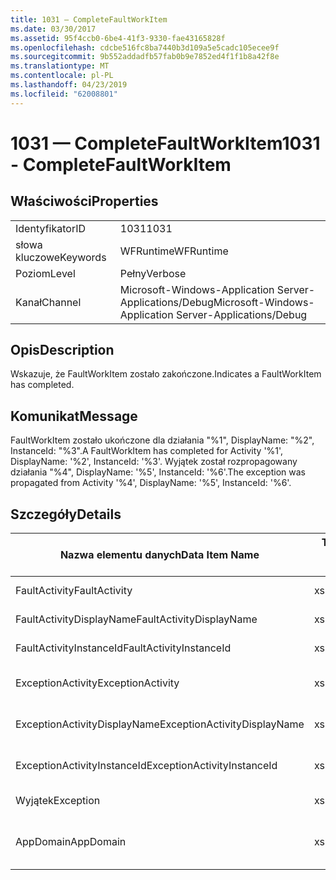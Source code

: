 ```yaml
---
title: 1031 — CompleteFaultWorkItem
ms.date: 03/30/2017
ms.assetid: 95f4ccb0-6be4-41f3-9330-fae43165828f
ms.openlocfilehash: cdcbe516fc8ba7440b3d109a5e5cadc105ecee9f
ms.sourcegitcommit: 9b552addadfb57fab0b9e7852ed4f1f1b8a42f8e
ms.translationtype: MT
ms.contentlocale: pl-PL
ms.lasthandoff: 04/23/2019
ms.locfileid: "62008801"
---
```

# <a name="1031---completefaultworkitem"></a><span data-ttu-id="ae9f2-102">1031 — CompleteFaultWorkItem</span><span class="sxs-lookup"><span data-stu-id="ae9f2-102">1031 - CompleteFaultWorkItem</span></span>
## <a name="properties"></a><span data-ttu-id="ae9f2-103">Właściwości</span><span class="sxs-lookup"><span data-stu-id="ae9f2-103">Properties</span></span>  
  
|||  
|-|-|  
|<span data-ttu-id="ae9f2-104">Identyfikator</span><span class="sxs-lookup"><span data-stu-id="ae9f2-104">ID</span></span>|<span data-ttu-id="ae9f2-105">1031</span><span class="sxs-lookup"><span data-stu-id="ae9f2-105">1031</span></span>|  
|<span data-ttu-id="ae9f2-106">słowa kluczowe</span><span class="sxs-lookup"><span data-stu-id="ae9f2-106">Keywords</span></span>|<span data-ttu-id="ae9f2-107">WFRuntime</span><span class="sxs-lookup"><span data-stu-id="ae9f2-107">WFRuntime</span></span>|  
|<span data-ttu-id="ae9f2-108">Poziom</span><span class="sxs-lookup"><span data-stu-id="ae9f2-108">Level</span></span>|<span data-ttu-id="ae9f2-109">Pełny</span><span class="sxs-lookup"><span data-stu-id="ae9f2-109">Verbose</span></span>|  
|<span data-ttu-id="ae9f2-110">Kanał</span><span class="sxs-lookup"><span data-stu-id="ae9f2-110">Channel</span></span>|<span data-ttu-id="ae9f2-111">Microsoft-Windows-Application Server-Applications/Debug</span><span class="sxs-lookup"><span data-stu-id="ae9f2-111">Microsoft-Windows-Application Server-Applications/Debug</span></span>|  
  
## <a name="description"></a><span data-ttu-id="ae9f2-112">Opis</span><span class="sxs-lookup"><span data-stu-id="ae9f2-112">Description</span></span>  
 <span data-ttu-id="ae9f2-113">Wskazuje, że FaultWorkItem zostało zakończone.</span><span class="sxs-lookup"><span data-stu-id="ae9f2-113">Indicates a FaultWorkItem has completed.</span></span>  
  
## <a name="message"></a><span data-ttu-id="ae9f2-114">Komunikat</span><span class="sxs-lookup"><span data-stu-id="ae9f2-114">Message</span></span>  
 <span data-ttu-id="ae9f2-115">FaultWorkItem zostało ukończone dla działania "%1", DisplayName: "%2", InstanceId: "%3".</span><span class="sxs-lookup"><span data-stu-id="ae9f2-115">A FaultWorkItem has completed for Activity '%1', DisplayName: '%2', InstanceId: '%3'.</span></span> <span data-ttu-id="ae9f2-116">Wyjątek został rozpropagowany działania "%4", DisplayName: '%5', InstanceId: '%6'.</span><span class="sxs-lookup"><span data-stu-id="ae9f2-116">The exception was propagated from Activity '%4', DisplayName: '%5', InstanceId: '%6'.</span></span>  
  
## <a name="details"></a><span data-ttu-id="ae9f2-117">Szczegóły</span><span class="sxs-lookup"><span data-stu-id="ae9f2-117">Details</span></span>  
  
|<span data-ttu-id="ae9f2-118">Nazwa elementu danych</span><span class="sxs-lookup"><span data-stu-id="ae9f2-118">Data Item Name</span></span>|<span data-ttu-id="ae9f2-119">Typ elementu danych</span><span class="sxs-lookup"><span data-stu-id="ae9f2-119">Data Item Type</span></span>|<span data-ttu-id="ae9f2-120">Opis</span><span class="sxs-lookup"><span data-stu-id="ae9f2-120">Description</span></span>|  
|--------------------|--------------------|-----------------|  
|<span data-ttu-id="ae9f2-121">FaultActivity</span><span class="sxs-lookup"><span data-stu-id="ae9f2-121">FaultActivity</span></span>|<span data-ttu-id="ae9f2-122">xs:String</span><span class="sxs-lookup"><span data-stu-id="ae9f2-122">xs:string</span></span>|<span data-ttu-id="ae9f2-123">Nazwa typu aktywności błędów.</span><span class="sxs-lookup"><span data-stu-id="ae9f2-123">The type name of the fault activity.</span></span>|  
|<span data-ttu-id="ae9f2-124">FaultActivityDisplayName</span><span class="sxs-lookup"><span data-stu-id="ae9f2-124">FaultActivityDisplayName</span></span>|<span data-ttu-id="ae9f2-125">xs:String</span><span class="sxs-lookup"><span data-stu-id="ae9f2-125">xs:string</span></span>|<span data-ttu-id="ae9f2-126">Nazwa wyświetlana aktywności błędów.</span><span class="sxs-lookup"><span data-stu-id="ae9f2-126">The display name of the fault activity.</span></span>|  
|<span data-ttu-id="ae9f2-127">FaultActivityInstanceId</span><span class="sxs-lookup"><span data-stu-id="ae9f2-127">FaultActivityInstanceId</span></span>|<span data-ttu-id="ae9f2-128">xs:String</span><span class="sxs-lookup"><span data-stu-id="ae9f2-128">xs:string</span></span>|<span data-ttu-id="ae9f2-129">Identyfikator wystąpienia aktywności błędów.</span><span class="sxs-lookup"><span data-stu-id="ae9f2-129">The instance id of the fault activity.</span></span>|  
|<span data-ttu-id="ae9f2-130">ExceptionActivity</span><span class="sxs-lookup"><span data-stu-id="ae9f2-130">ExceptionActivity</span></span>|<span data-ttu-id="ae9f2-131">xs:String</span><span class="sxs-lookup"><span data-stu-id="ae9f2-131">xs:string</span></span>|<span data-ttu-id="ae9f2-132">Nazwa typu działania, który wygenerował wyjątek.</span><span class="sxs-lookup"><span data-stu-id="ae9f2-132">The type name of the activity that threw the exception.</span></span>|  
|<span data-ttu-id="ae9f2-133">ExceptionActivityDisplayName</span><span class="sxs-lookup"><span data-stu-id="ae9f2-133">ExceptionActivityDisplayName</span></span>|<span data-ttu-id="ae9f2-134">xs:String</span><span class="sxs-lookup"><span data-stu-id="ae9f2-134">xs:string</span></span>|<span data-ttu-id="ae9f2-135">Nazwa wyświetlana działania, który wygenerował wyjątek.</span><span class="sxs-lookup"><span data-stu-id="ae9f2-135">The display name of the activity that threw the exception.</span></span>|  
|<span data-ttu-id="ae9f2-136">ExceptionActivityInstanceId</span><span class="sxs-lookup"><span data-stu-id="ae9f2-136">ExceptionActivityInstanceId</span></span>|<span data-ttu-id="ae9f2-137">xs:String</span><span class="sxs-lookup"><span data-stu-id="ae9f2-137">xs:string</span></span>|<span data-ttu-id="ae9f2-138">Identyfikator wystąpienia działania, który wygenerował wyjątek.</span><span class="sxs-lookup"><span data-stu-id="ae9f2-138">The instance id of the activity that threw the exception.</span></span>|  
|<span data-ttu-id="ae9f2-139">Wyjątek</span><span class="sxs-lookup"><span data-stu-id="ae9f2-139">Exception</span></span>|<span data-ttu-id="ae9f2-140">xs:String</span><span class="sxs-lookup"><span data-stu-id="ae9f2-140">xs:string</span></span>|<span data-ttu-id="ae9f2-141">Szczegóły wyjątku, dla wyjątku</span><span class="sxs-lookup"><span data-stu-id="ae9f2-141">The exception details for the exception</span></span>|  
|<span data-ttu-id="ae9f2-142">AppDomain</span><span class="sxs-lookup"><span data-stu-id="ae9f2-142">AppDomain</span></span>|<span data-ttu-id="ae9f2-143">xs:String</span><span class="sxs-lookup"><span data-stu-id="ae9f2-143">xs:string</span></span>|<span data-ttu-id="ae9f2-144">Ciąg zwracany przez AppDomain.CurrentDomain.FriendlyName.</span><span class="sxs-lookup"><span data-stu-id="ae9f2-144">The string returned by AppDomain.CurrentDomain.FriendlyName.</span></span>|
